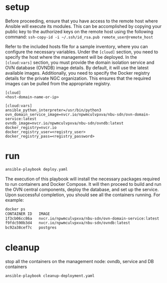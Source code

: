 # setup

Before proceeding, ensure that you have access to the remote host where Ansible will execute its modules. This can be accomplished by copying your public key to the authorized keys on the remote host using the following command:
`ssh-copy-id -i ~/.ssh/id_rsa.pub remote_user@remote_host`

Refer to the included hosts file for a sample inventory, where you can configure the necessary variables.
Under the `[cloud]` section, you need to specify the host where the management will be deployed.
In the `[cloud:vars]` section, you must provide the domain isolation service and OVN database (OVNDB) image details. By default, it will use the latest available images.
Additionally, you need to specify the Docker registry details for the private NGC organization. This ensures that the required images can be pulled from the appropriate registry.

```
[cloud]
<host-domain-name-or-ip>

[cloud:vars]
ansible_python_interpreter=/usr/bin/python3
ovn_domain_service_image=nvcr.io/npwmculvpxva/nbu-sdn/ovn-domain-service:latest
ovndb_image=nvcr.io/npwmculvpxva/nbu-sdn/ovndb:latest
docker_registry=nvcr.io
docker_registry_user=<registry_user>
docker_registry_pass=<registry_password>
```

# run

```sh
ansible-playbook deploy.yaml
```

The execution of this playbook will install the necessary packages required to run containers and Docker Compose. It will then proceed to build and run the OVN central components, deploy the database, and set up the service.
Upon successful completion, you should see all the containers running. For example:

```sh
docker ps
CONTAINER ID   IMAGE                                                    COMMAND                  CREATED        STATUS                  PORTS     NAMES
1f3cb06cc86a   nvcr.io/npwmculvpxva/nbu-sdn/ovn-domain-service:latest   "/ovn-domain-service"    20 hours ago   Up 20 hours                       ovn-domain-service_ovn-domain-service_1
f9fdc590b3d4   nvcr.io/npwmculvpxva/nbu-sdn/ovndb:latest                "/ovndb-entrypoint.s…"   20 hours ago   Up 20 hours (healthy)             ovn-domain-service_ovndb_1
bc92a38cef7c   postgres                                                 "docker-entrypoint.s…"   20 hours ago   Up 20 hours (healthy)
```

# cleanup

stop all the containers on the management node: ovndb, service and DB containers

```sh
ansible-playbook cleanup-deployment.yaml
```